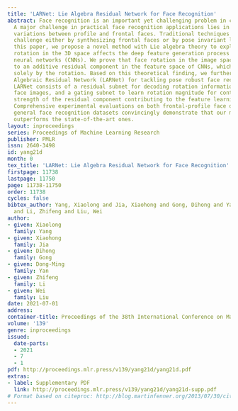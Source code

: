 ```yaml
---
title: 'LARNet: Lie Algebra Residual Network for Face Recognition'
abstract: Face recognition is an important yet challenging problem in computer vision.
  A major challenge in practical face recognition applications lies in significant
  variations between profile and frontal faces. Traditional techniques address this
  challenge either by synthesizing frontal faces or by pose invariant learning. In
  this paper, we propose a novel method with Lie algebra theory to explore how face
  rotation in the 3D space affects the deep feature generation process of convolutional
  neural networks (CNNs). We prove that face rotation in the image space is equivalent
  to an additive residual component in the feature space of CNNs, which is determined
  solely by the rotation. Based on this theoretical finding, we further design a Lie
  Algebraic Residual Network (LARNet) for tackling pose robust face recognition. Our
  LARNet consists of a residual subnet for decoding rotation information from input
  face images, and a gating subnet to learn rotation magnitude for controlling the
  strength of the residual component contributing to the feature learning process.
  Comprehensive experimental evaluations on both frontal-profile face datasets and
  general face recognition datasets convincingly demonstrate that our method consistently
  outperforms the state-of-the-art ones.
layout: inproceedings
series: Proceedings of Machine Learning Research
publisher: PMLR
issn: 2640-3498
id: yang21d
month: 0
tex_title: 'LARNet: Lie Algebra Residual Network for Face Recognition'
firstpage: 11738
lastpage: 11750
page: 11738-11750
order: 11738
cycles: false
bibtex_author: Yang, Xiaolong and Jia, Xiaohong and Gong, Dihong and Yan, Dong-Ming
  and Li, Zhifeng and Liu, Wei
author:
- given: Xiaolong
  family: Yang
- given: Xiaohong
  family: Jia
- given: Dihong
  family: Gong
- given: Dong-Ming
  family: Yan
- given: Zhifeng
  family: Li
- given: Wei
  family: Liu
date: 2021-07-01
address:
container-title: Proceedings of the 38th International Conference on Machine Learning
volume: '139'
genre: inproceedings
issued:
  date-parts:
  - 2021
  - 7
  - 1
pdf: http://proceedings.mlr.press/v139/yang21d/yang21d.pdf
extras:
- label: Supplementary PDF
  link: http://proceedings.mlr.press/v139/yang21d/yang21d-supp.pdf
# Format based on citeproc: http://blog.martinfenner.org/2013/07/30/citeproc-yaml-for-bibliographies/
---
```

